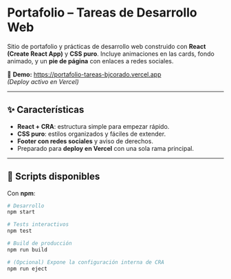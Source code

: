 # Portafolio – Tareas de Desarrollo Web

Sitio de portafolio y prácticas de desarrollo web construido con **React (Create React App)** y **CSS puro**. Incluye animaciones en las cards, fondo animado, y un **pie de página** con enlaces a redes sociales.

🔗 **Demo:** https://portafolio-tareas-bjcorado.vercel.app  
*(Deploy activo en Vercel)*

---

## ✨ Características

- **React + CRA**: estructura simple para empezar rápido.
- **CSS puro**: estilos organizados y fáciles de extender.
- **Footer con redes sociales** y aviso de derechos.
- Preparado para **deploy en Vercel** con una sola rama principal.


---

## 🚀 Scripts disponibles

Con **npm**:

```bash
# Desarrollo
npm start

# Tests interactivos
npm test

# Build de producción
npm run build

# (Opcional) Expone la configuración interna de CRA
npm run eject
```
